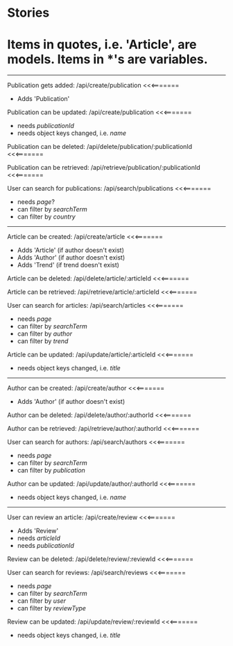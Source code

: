 Stories
=======
Items in quotes, i.e. 'Article', are models.
Items in \*'s are variables.
=======

--------------------------------------------------------------------------------------

Publication gets added:
/api/create/publication <<<=======
- Adds 'Publication'

Publication can be updated:
/api/create/publication <<<=======
- needs *publicationId*
- needs object keys changed, i.e. *name*

Publication can be deleted:
/api/delete/publication/:publicationId <<<=======

Publication can be retrieved:
/api/retrieve/publication/:publicationId <<<=======

User can search for publications:
/api/search/publications <<<=======
- needs *page*?
- can filter by *searchTerm*
- can filter by *country*

--------------------------------------------------------------------------------------

Article can be created:
/api/create/article <<<=======
- Adds 'Article' (if author doesn't exist)
- Adds 'Author' (if author doesn't exist)
- Adds 'Trend' (if trend doesn't exist)

Article can be deleted:
/api/delete/article/:articleId <<<=======

Article can be retrieved:
/api/retrieve/article/:articleId <<<=======

User can search for articles:
/api/search/articles <<<=======
- needs *page*
- can filter by *searchTerm*
- can filter by *author*
- can filter by *trend*

Article can be updated:
/api/update/article/:articleId <<<=======
- needs object keys changed, i.e. *title*

--------------------------------------------------------------------------------------

Author can be created:
/api/create/author <<<=======
- Adds 'Author' (if author doesn't exist)

Author can be deleted:
/api/delete/author/:authorId <<<=======

Author can be retrieved:
/api/retrieve/author/:authorId <<<=======

User can search for authors:
/api/search/authors <<<=======
- needs *page*
- can filter by *searchTerm*
- can filter by *publication*

Author can be updated:
/api/update/author/:authorId <<<=======
- needs object keys changed, i.e. *name*

--------------------------------------------------------------------------------------

User can review an article:
/api/create/review <<<=======
- Adds 'Review'
- needs *articleId*
- needs *publicationId*

Review can be deleted:
/api/delete/review/:reviewId <<<=======

User can search for reviews:
/api/search/reviews <<<=======
- needs *page*
- can filter by *searchTerm*
- can filter by *user*
- can filter by *reviewType*

Review can be updated:
/api/update/review/:reviewId <<<=======
- needs object keys changed, i.e. *title*
